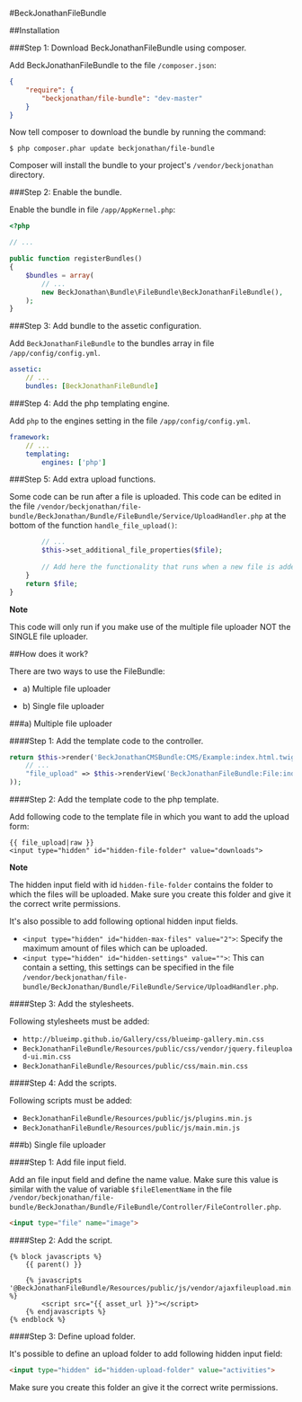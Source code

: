 #BeckJonathanFileBundle

##Installation

###Step 1: Download BeckJonathanFileBundle using composer.

Add BeckJonathanFileBundle to the file `/composer.json`:

```json
{
    "require": {
        "beckjonathan/file-bundle": "dev-master"
    }
}
```

Now tell composer to download the bundle by running the command:

```
$ php composer.phar update beckjonathan/file-bundle
```

Composer will install the bundle to your project's `/vendor/beckjonathan` directory.

###Step 2: Enable the bundle.

Enable the bundle in file `/app/AppKernel.php`:

```php
<?php

// ...

public function registerBundles()
{
    $bundles = array(
        // ...
        new BeckJonathan\Bundle\FileBundle\BeckJonathanFileBundle(),
    );
}
```

###Step 3: Add bundle to the assetic configuration.

Add `BeckJonathanFileBundle` to the bundles array in file `/app/config/config.yml`.

```yaml
assetic:
    // ...
    bundles: [BeckJonathanFileBundle]
```

###Step 4: Add the php templating engine.

Add `php` to the engines setting in the file `/app/config/config.yml`.

```yaml
framework:
    // ...
    templating:
        engines: ['php']
```

###Step 5: Add extra upload functions.

Some code can be run after a file is uploaded. This code can be edited in the file `/vendor/beckjonathan/file-bundle/BeckJonathan/Bundle/FileBundle/Service/UploadHandler.php` at the bottom of the function `handle_file_upload()`:

```php
		// ...
		$this->set_additional_file_properties($file);
		
		// Add here the functionality that runs when a new file is added
    }
    return $file;
}
```

**Note**

This code will only run if you make use of the multiple file uploader NOT the SINGLE file uploader. 

##How does it work?

There are two ways to use the FileBundle:

- a) Multiple file uploader

- b) Single file uploader

###a) Multiple file uploader

####Step 1: Add the template code to the controller.

```php
return $this->render('BeckJonathanCMSBundle:CMS/Example:index.html.twig', array(
	// ...
	"file_upload" => $this->renderView('BeckJonathanFileBundle:File:index.html.php'),
));
```

####Step 2: Add the template code to the php template.

Add following code to the template file in which you want to add the upload form:

```twig
{{ file_upload|raw }}
<input type="hidden" id="hidden-file-folder" value="downloads">
```

**Note**

The hidden input field with id `hidden-file-folder` contains the folder to which the files will be uploaded. 
Make sure you create this folder and give it the correct write permissions.

It's also possible to add following optional hidden input fields.

- `<input type="hidden" id="hidden-max-files" value="2">`: Specify the maximum amount of files which can be uploaded.
- `<input type="hidden" id="hidden-settings" value="">`: This can contain a setting, this settings can be specified in the file `/vendor/beckjonathan/file-bundle/BeckJonathan/Bundle/FileBundle/Service/UploadHandler.php`.

####Step 3: Add the stylesheets.

Following stylesheets must be added:

- `http://blueimp.github.io/Gallery/css/blueimp-gallery.min.css`
- `BeckJonathanFileBundle/Resources/public/css/vendor/jquery.fileupload-ui.min.css`
- `BeckJonathanFileBundle/Resources/public/css/main.min.css`

####Step 4: Add the scripts.

Following scripts must be added:

- `BeckJonathanFileBundle/Resources/public/js/plugins.min.js`
- `BeckJonathanFileBundle/Resources/public/js/main.min.js`

###b) Single file uploader

####Step 1: Add file input field.

Add an file input field and define the name value. Make sure this value is similar with the value of variable `$fileElementName` in the file `/vendor/beckjonathan/file-bundle/BeckJonathan/Bundle/FileBundle/Controller/FileController.php`.

```html
<input type="file" name="image">
```

####Step 2: Add the script.

```twig
{% block javascripts %}
	{{ parent() }}
	
   	{% javascripts '@BeckJonathanFileBundle/Resources/public/js/vendor/ajaxfileupload.min.js' %}
	    <script src="{{ asset_url }}"></script>
	{% endjavascripts %}
{% endblock %}
```
####Step 3: Define upload folder.

It's possible to define an upload folder to add following hidden input field:

```html
<input type="hidden" id="hidden-upload-folder" value="activities">
```

Make sure you create this folder an give it the correct write permissions.
